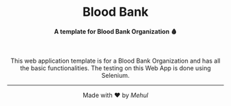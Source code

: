 <h1 align="center">Blood Bank</h1>
<p align="center"><b>A template for Blood Bank Organization 🩸</b></p>
<br>
<p align="center">This web application template is for a Blood Bank Organization and has all the basic functionalities. The testing on this Web App is done using Selenium.</p>

<hr>
<p align="center"> Made with ❤️ by <em>Mehul</em></p>
